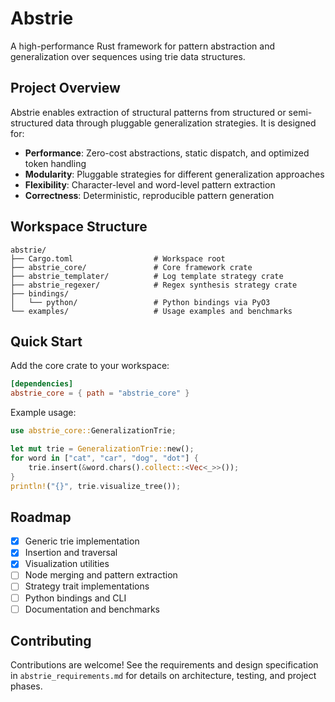 # Abstrie

A high-performance Rust framework for pattern abstraction and generalization over sequences using trie data structures.

## Project Overview
Abstrie enables extraction of structural patterns from structured or semi-structured data through pluggable generalization strategies. It is designed for:
- **Performance**: Zero-cost abstractions, static dispatch, and optimized token handling
- **Modularity**: Pluggable strategies for different generalization approaches
- **Flexibility**: Character-level and word-level pattern extraction
- **Correctness**: Deterministic, reproducible pattern generation

## Workspace Structure
```
abstrie/
├── Cargo.toml                  # Workspace root
├── abstrie_core/               # Core framework crate
├── abstrie_templater/          # Log template strategy crate
├── abstrie_regexer/            # Regex synthesis strategy crate
├── bindings/
│   └── python/                 # Python bindings via PyO3
└── examples/                   # Usage examples and benchmarks
```

## Quick Start
Add the core crate to your workspace:
```toml
[dependencies]
abstrie_core = { path = "abstrie_core" }
```

Example usage:
```rust
use abstrie_core::GeneralizationTrie;

let mut trie = GeneralizationTrie::new();
for word in ["cat", "car", "dog", "dot"] {
    trie.insert(&word.chars().collect::<Vec<_>>());
}
println!("{}", trie.visualize_tree());
```

## Roadmap
- [x] Generic trie implementation
- [x] Insertion and traversal
- [x] Visualization utilities
- [ ] Node merging and pattern extraction
- [ ] Strategy trait implementations
- [ ] Python bindings and CLI
- [ ] Documentation and benchmarks

## Contributing
Contributions are welcome! See the requirements and design specification in `abstrie_requirements.md` for details on architecture, testing, and project phases.
